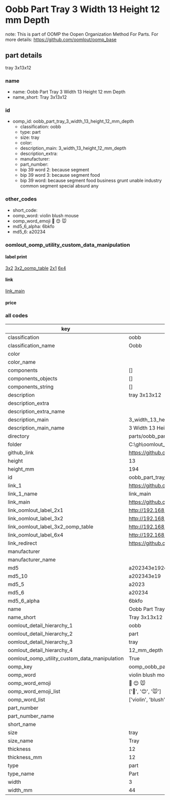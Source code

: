 # Oobb Part Tray 3 Width 13 Height 12 mm Depth  

note: This is part of OOMP the Oopen Organization Method For Parts. For more details: https://github.com/oomlout/oomp_base

##  part details
  



tray 3x13x12



### name
* name: Oobb Part Tray 3 Width 13 Height 12 mm Depth
* name_short: Tray 3x13x12 
### id
* oomp_id: oobb_part_tray_3_width_13_height_12_mm_depth
  * classification: oobb
  * type: part
  * size: tray
  * color: 
  * description_main: 3_width_13_height_12_mm_depth
  * description_extra: 
  * manufacturer: 
  * part_number: 
  * bip 39 word 2: because segment
  * bip 39 word 3: because segment food
  * bip 39 word: because segment food business grunt unable industry common segment special absurd any

### other_codes
* short_code: 
* oomp_word: violin blush mouse
* oomp_word_emoji :violin: :blush: :mouse:
* md5_6_alpha: 6bkfo
* md5_6: a20234






### oomlout_oomp_utility_custom_data_manipulation
#### label print
[3x2](http://192.168.1.245:1112/?label=oomp%206bkfo)
[3x2_oomp_table](http://192.168.1.108:1112/?label=oomp%206bkfo)
[2x1](http://192.168.1.242:1112/?label=oomp%206bkfo)
[6x4](http://192.168.1.55:1112/?label=oomp%206bkfo)    

#### link

[link_main](https://github.com/oomlout/oomlout_oobb_version_4_generated_parts/tree/main/navigation_oomp/oobb/part/tray/3_width_13_height_12_mm_depth/part)                              

#### price







### all codes 
| key | value |  
| --- | --- |  
| classification | oobb |  
| classification_name | Oobb |  
| color |  |  
| color_name |  |  
| components | [] |  
| components_objects | [] |  
| components_string | [] |  
| description | tray 3x13x12 |  
| description_extra |  |  
| description_extra_name |  |  
| description_main | 3_width_13_height_12_mm_depth |  
| description_main_name | 3 Width 13 Height 12 mm Depth |  
| directory | parts/oobb_part_tray_3_width_13_height_12_mm_depth |  
| folder | C:\gh\oomlout_oobb_version_4_generated_parts\parts\oobb_part_tray_3_width_13_height_12_mm_depth |  
| github_link | https://github.com/oomlout/oomlout_oomp_part_src/tree/main/parts/oobb_part_tray_3_width_13_height_12_mm_depth |  
| height | 13 |  
| height_mm | 194 |  
| id | oobb_part_tray_3_width_13_height_12_mm_depth |  
| link_1 | https://github.com/oomlout/oomlout_oobb_version_4_generated_parts/tree/main/navigation_oomp/oobb/part/tray/3_width_13_height_12_mm_depth/part |  
| link_1_name | link_main |  
| link_main | https://github.com/oomlout/oomlout_oobb_version_4_generated_parts/tree/main/navigation_oomp/oobb/part/tray/3_width_13_height_12_mm_depth/part |  
| link_oomlout_label_2x1 | http://192.168.1.242:1112/?label=oomp%206bkfo |  
| link_oomlout_label_3x2 | http://192.168.1.245:1112/?label=oomp%206bkfo |  
| link_oomlout_label_3x2_oomp_table | http://192.168.1.108:1112/?label=oomp%206bkfo |  
| link_oomlout_label_6x4 | http://192.168.1.55:1112/?label=oomp%206bkfo |  
| link_redirect | https://github.com/oomlout/oomlout_oobb_version_4_generated_parts/tree/main/parts/oobb_tray_03_13_12 |  
| manufacturer |  |  
| manufacturer_name |  |  
| md5 | a202343e192e6e67b13391f0b5b0c89e |  
| md5_10 | a202343e19 |  
| md5_5 | a2023 |  
| md5_6 | a20234 |  
| md5_6_alpha | 6bkfo |  
| name | Oobb Part Tray 3 Width 13 Height 12 mm Depth |  
| name_short | Tray 3x13x12  |  
| oomlout_detail_hierarchy_1 | oobb |  
| oomlout_detail_hierarchy_2 | part |  
| oomlout_detail_hierarchy_3 | tray |  
| oomlout_detail_hierarchy_4 | 12_mm_depth |  
| oomlout_oomp_utility_custom_data_manipulation | True |  
| oomp_key | oomp_oobb_part_tray_3_width_13_height_12_mm_depth |  
| oomp_word | violin blush mouse |  
| oomp_word_emoji | :violin: :blush: :mouse: |  
| oomp_word_emoji_list | [':violin:', ':blush:', ':mouse:'] |  
| oomp_word_list | ['violin', 'blush', 'mouse'] |  
| part_number |  |  
| part_number_name |  |  
| short_name |  |  
| size | tray |  
| size_name | Tray |  
| thickness | 12 |  
| thickness_mm | 12 |  
| type | part |  
| type_name | Part |  
| width | 3 |  
| width_mm | 44 |  
